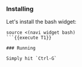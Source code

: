 ### Installing

Let's install the bash widget:
```
source <(navi widget bash)
```{{execute T1}}

### Running

Simply hit `Ctrl-G`
